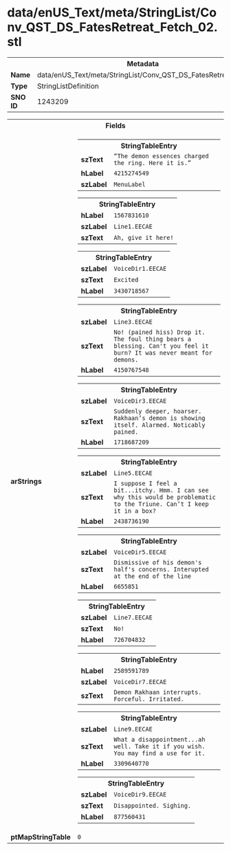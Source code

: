 <h1>data/enUS_Text/meta/StringList/Conv_QST_DS_FatesRetreat_Fetch_02.stl</h1><table><tr><th colspan="100%">Metadata</th></tr><tr><td><b>Name</b></td><td>data/enUS_Text/meta/StringList/Conv_QST_DS_FatesRetreat_Fetch_02.stl</td></tr><tr><td><b>Type</b></td><td>StringListDefinition</td></tr><tr><td><b>SNO ID</b></td><td>1243209</td></tr></table>

<table><tr><th colspan="100%">Fields</th></tr><tr><td><b>arStrings</b></td><td><table><tr><th colspan="100%">StringTableEntry</th></tr><tr><td><b>szText</b></td><td><code>“The demon essences charged the ring. Here it is.”</code></td></tr><tr><td><b>hLabel</b></td><td><code>4215274549</code></td></tr><tr><td><b>szLabel</b></td><td><code>MenuLabel</code></td></tr></table>


<table><tr><th colspan="100%">StringTableEntry</th></tr><tr><td><b>hLabel</b></td><td><code>1567831610</code></td></tr><tr><td><b>szLabel</b></td><td><code>Line1.EECAE</code></td></tr><tr><td><b>szText</b></td><td><code>Ah, give it here!</code></td></tr></table>


<table><tr><th colspan="100%">StringTableEntry</th></tr><tr><td><b>szLabel</b></td><td><code>VoiceDir1.EECAE</code></td></tr><tr><td><b>szText</b></td><td><code>Excited</code></td></tr><tr><td><b>hLabel</b></td><td><code>3430718567</code></td></tr></table>


<table><tr><th colspan="100%">StringTableEntry</th></tr><tr><td><b>szLabel</b></td><td><code>Line3.EECAE</code></td></tr><tr><td><b>szText</b></td><td><code>No! (pained hiss) Drop it. The foul thing bears a blessing. Can't you feel it burn? It was never meant for demons.</code></td></tr><tr><td><b>hLabel</b></td><td><code>4150767548</code></td></tr></table>


<table><tr><th colspan="100%">StringTableEntry</th></tr><tr><td><b>szLabel</b></td><td><code>VoiceDir3.EECAE</code></td></tr><tr><td><b>szText</b></td><td><code>Suddenly deeper, hoarser. Rakhaan’s demon is showing itself. Alarmed. Noticably pained. </code></td></tr><tr><td><b>hLabel</b></td><td><code>1718687209</code></td></tr></table>


<table><tr><th colspan="100%">StringTableEntry</th></tr><tr><td><b>szLabel</b></td><td><code>Line5.EECAE</code></td></tr><tr><td><b>szText</b></td><td><code>I suppose I feel a bit...itchy. Hmm. I can see why this would be problematic to the Triune. Can’t I keep it in a box?</code></td></tr><tr><td><b>hLabel</b></td><td><code>2438736190</code></td></tr></table>


<table><tr><th colspan="100%">StringTableEntry</th></tr><tr><td><b>szLabel</b></td><td><code>VoiceDir5.EECAE</code></td></tr><tr><td><b>szText</b></td><td><code>Dismissive of his demon's half's concerns. Interupted at the end of the line</code></td></tr><tr><td><b>hLabel</b></td><td><code>6655851</code></td></tr></table>


<table><tr><th colspan="100%">StringTableEntry</th></tr><tr><td><b>szLabel</b></td><td><code>Line7.EECAE</code></td></tr><tr><td><b>szText</b></td><td><code>No!</code></td></tr><tr><td><b>hLabel</b></td><td><code>726704832</code></td></tr></table>


<table><tr><th colspan="100%">StringTableEntry</th></tr><tr><td><b>hLabel</b></td><td><code>2589591789</code></td></tr><tr><td><b>szLabel</b></td><td><code>VoiceDir7.EECAE</code></td></tr><tr><td><b>szText</b></td><td><code>Demon Rakhaan interrupts. Forceful. Irritated.</code></td></tr></table>


<table><tr><th colspan="100%">StringTableEntry</th></tr><tr><td><b>szLabel</b></td><td><code>Line9.EECAE</code></td></tr><tr><td><b>szText</b></td><td><code>What a disappointment...ah well. Take it if you wish. You may find a use for it.</code></td></tr><tr><td><b>hLabel</b></td><td><code>3309640770</code></td></tr></table>


<table><tr><th colspan="100%">StringTableEntry</th></tr><tr><td><b>szLabel</b></td><td><code>VoiceDir9.EECAE</code></td></tr><tr><td><b>szText</b></td><td><code>Disappointed. Sighing.</code></td></tr><tr><td><b>hLabel</b></td><td><code>877560431</code></td></tr></table>


</td></tr><tr><td><b>ptMapStringTable</b></td><td><code>0</code></td></tr></table>

